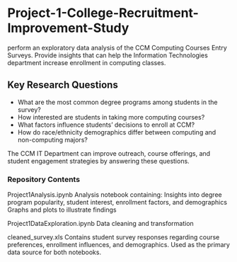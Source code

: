 # Project-1-College-Recruitment-Improvement-Study
perform an exploratory data analysis of the CCM Computing Courses Entry Surveys.  Provide insights that can help the Information Technologies department increase enrollment in computing classes.

## Key Research Questions
- What are the most common degree programs among students in the survey?
- How interested are students in taking more computing courses?
- What factors influence students’ decisions to enroll at CCM?
- How do race/ethnicity demographics differ between computing and non-computing majors?

The CCM IT Department can improve outreach, course offerings, and student engagement strategies by answering these questions.

### Repository Contents
Project1Analysis.ipynb
Analysis notebook containing:
Insights into degree program popularity, student interest, enrollment factors, and demographics
Graphs and plots to illustrate findings

Project1DataExploration.ipynb
Data cleaning and transformation

cleaned_survey.xls
Contains student survey responses regarding course preferences, enrollment influences, and demographics.
Used as the primary data source for both notebooks.
